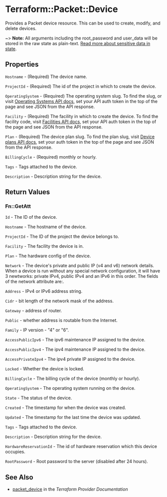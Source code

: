 # Terraform::Packet::Device

Provides a Packet device resource. This can be used to create,
modify, and delete devices.

~> **Note:** All arguments including the root_password and user_data will be stored in
 the raw state as plain-text.
[Read more about sensitive data in state](/docs/state/sensitive-data.html).

## Properties

`Hostname` - (Required) The device name.

`ProjectId` - (Required) The id of the project in which to create the device.

`OperatingSystem` - (Required) The operating system slug. To find the slug, or visit [Operating Systems API docs](https://www.packet.net/developers/api/#operatingsystems), set your API auth token in the top of the page and see JSON from the API response.

`Facility` - (Required) The facility in which to create the device. To find the facility code, visit [Facilities API docs](https://www.packet.net/developers/api/#facilities), set your API auth token in the top of the page and see JSON from the API response.

`Plan` - (Required) The device plan slug. To find the plan slug, visit [Device plans API docs](https://www.packet.net/developers/api/#plans), set your auth token in the top of the page and see JSON from the API response.

`BillingCycle` - (Required) monthly or hourly.

`Tags` - Tags attached to the device.

`Description` - Description string for the device.


## Return Values

### Fn::GetAtt

`Id` - The ID of the device.

`Hostname` - The hostname of the device.

`ProjectId` - The ID of the project the device belongs to.

`Facility` - The facility the device is in.

`Plan` - The hardware config of the device.

`Network` - The device's private and public IP (v4 and v6) network details. When a device is run without any special network configuration, it will have 3 newtworks: private IPv4, public IPv4 and an IPv6 in this order. The fields of the network attribute are:.

`Address` - IPv4 or IPv6 address string.

`Cidr` - bit length of the network mask of the address.

`Gateway` - address of router.

`Public` - whether address is routable from the Internet.

`Family` - IP version - "4" or "6".

`AccessPublicIpv6` - The ipv6 maintenance IP assigned to the device.

`AccessPublicIpv4` - The ipv4 maintenance IP assigned to the device.

`AccessPrivateIpv4` - The ipv4 private IP assigned to the device.

`Locked` - Whether the device is locked.

`BillingCycle` - The billing cycle of the device (monthly or hourly).

`OperatingSystem` - The operating system running on the device.

`State` - The status of the device.

`Created` - The timestamp for when the device was created.

`Updated` - The timestamp for the last time the device was updated.

`Tags` - Tags attached to the device.

`Description` - Description string for the device.

`HardwareReservationId` - The id of hardware reservation which this device occupies.

`RootPassword` - Root password to the server (disabled after 24 hours).

## See Also

* [packet_device](https://www.terraform.io/docs/providers/packet/r/device.html) in the _Terraform Provider Documentation_